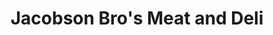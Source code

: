 ---
title: "Jacobson Bro's Meat and Deli"
url: /madison/jacobson-bros-meat-and-deli/
shop: butcher
---